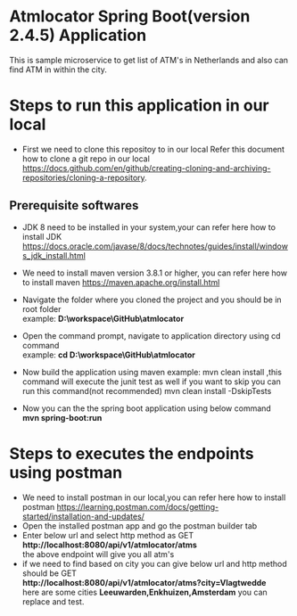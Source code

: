 # Atmlocator Spring Boot(version 2.4.5) Application
This is sample microservice to get list of ATM's in Netherlands and also can find ATM in within the city.
# Steps to run this application in our local
- First we need to clone this repositoy to in our local
Refer this document how to clone a git repo in our local https://docs.github.com/en/github/creating-cloning-and-archiving-repositories/cloning-a-repository.
## Prerequisite softwares
  - JDK 8 need to be installed in your system,your can refer here how to install JDK https://docs.oracle.com/javase/8/docs/technotes/guides/install/windows_jdk_install.html
  - We need to install maven version 3.8.1 or higher, you can refer here how to install maven https://maven.apache.org/install.html

- Navigate the folder where you cloned the project and you should be in root folder </br>example: <b> D:\workspace\GitHub\atmlocator</b>
- Open the command prompt, navigate to application directory using cd command </br>example: <b> cd D:\workspace\GitHub\atmlocator </b>
- Now build the application using maven example: mvn clean install ,this command will execute the junit test as well if you want to skip you can run this command(not recommended)
mvn clean install -DskipTests
- Now you can the the spring boot application using below command </br>
        <b> mvn spring-boot:run </b>
# Steps to executes the endpoints using postman
- We need to install postman in our local,you can refer here how to install postman https://learning.postman.com/docs/getting-started/installation-and-updates/
- Open the installed postman app and go the postman builder tab
- Enter below url and select http method as GET </br>
  <b>http://localhost:8080/api/v1/atmlocator/atms</b>  
  the above endpoint will give you all atm's
- if we need to find based on city you can give below url and http method should be GET</br>
  <b>http://localhost:8080/api/v1/atmlocator/atms?city=Vlagtwedde</b> </br>
  here are some cities <b>Leeuwarden,Enkhuizen,Amsterdam</b> you can replace and test.

